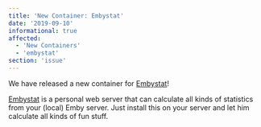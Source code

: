 ```yaml
---
title: 'New Container: Embystat'
date: '2019-09-10'
informational: true
affected:
  - 'New Containers'
  - 'embystat'
section: 'issue'
---
```

We have released a new container for [Embystat](https://github.com/linuxserver/docker-embystat)!

[Embystat](https://github.com/mregni/EmbyStat) is a personal web server that can calculate all kinds of statistics from your (local) Emby server. Just install this on your server and let him calculate all kinds of fun stuff.